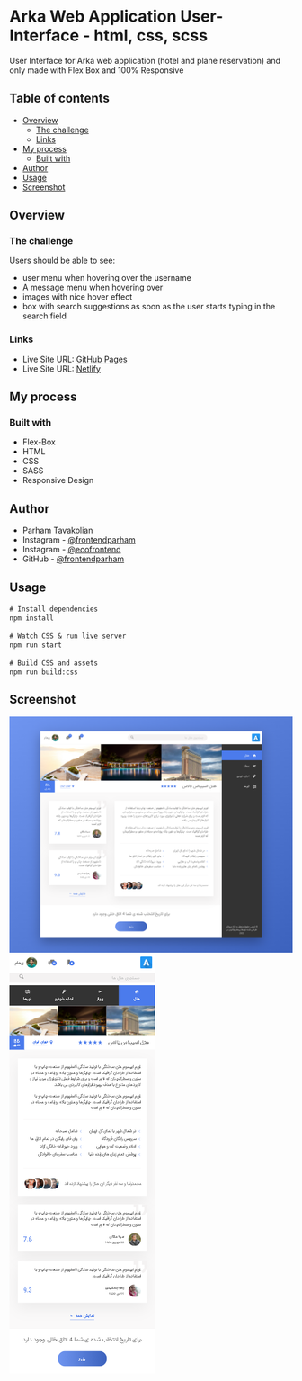 # Arka Web Application User-Interface - html, css, scss
User Interface for Arka web application (hotel and plane reservation) and only made with Flex Box and 100% Responsive

## Table of contents

- [Overview](#overview)
  - [The challenge](#the-challenge)
  - [Links](#links)
- [My process](#my-process)
  - [Built with](#built-with)
- [Author](#author)
- [Usage](#usage)
- [Screenshot](#screenshot)

## Overview

### The challenge

Users should be able to see:

- user menu when hovering over the username
- A message menu when hovering over 
- images with nice hover effect
- box with search suggestions as soon as the user starts typing in the search field

### Links

- Live Site URL: [GitHub Pages](https://frontendparham.github.io/Arka/)
- Live Site URL: [Netlify](https://arka.netlify.app/)

## My process

### Built with

- Flex-Box
- HTML
- CSS
- SASS
- Responsive Design

## Author

- Parham Tavakolian
- Instagram - [@frontendparham](https://www.instagram.com/frontendparham)
- Instagram - [@ecofrontend](https://www.instagram.com/ecofrontend)
- GitHub - [@frontendparham](https://www.github.com/frontendparham)

## Usage

```
# Install dependencies
npm install

# Watch CSS & run live server
npm run start

# Build CSS and assets
npm run build:css
```

## Screenshot

![](./screenshot1.png)
![](./screenshot2.png)